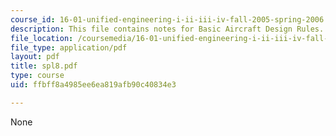 ```yaml
---
course_id: 16-01-unified-engineering-i-ii-iii-iv-fall-2005-spring-2006
description: This file contains notes for Basic Aircraft Design Rules.
file_location: /coursemedia/16-01-unified-engineering-i-ii-iii-iv-fall-2005-spring-2006/ffbff8a4985ee6ea819afb90c40834e3_spl8.pdf
file_type: application/pdf
layout: pdf
title: spl8.pdf
type: course
uid: ffbff8a4985ee6ea819afb90c40834e3

---
```

None